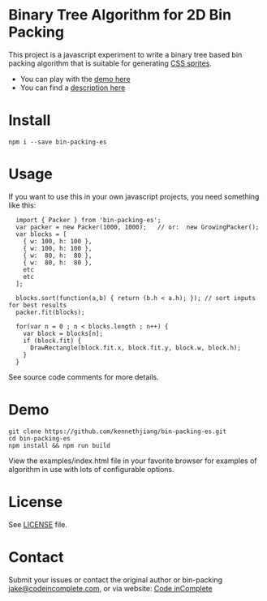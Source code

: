 Binary Tree Algorithm for 2D Bin Packing
========================================

This project is a javascript experiment to write a binary tree based
bin packing algorithm that is suitable for generating
[CSS sprites](https://github.com/jakesgordon/sprite-factory).

 * You can play with the [demo here](http://codeincomplete.com/posts/2011/5/7/bin_packing/example/)
 * You can find a [description here](http://codeincomplete.com/posts/2011/5/7/bin_packing/)

Install
=========

    npm i --save bin-packing-es

Usage
=====

If you want to use this in your own javascript projects, you need something like this:

      import { Packer } from 'bin-packing-es';
      var packer = new Packer(1000, 1000);   // or:  new GrowingPacker();
      var blocks = [
        { w: 100, h: 100 },
        { w: 100, h: 100 },
        { w:  80, h:  80 },
        { w:  80, h:  80 },
        etc
        etc
      ];

      blocks.sort(function(a,b) { return (b.h < a.h); }); // sort inputs for best results
      packer.fit(blocks);
  
      for(var n = 0 ; n < blocks.length ; n++) {
        var block = blocks[n];
        if (block.fit) {
          DrawRectangle(block.fit.x, block.fit.y, block.w, block.h);
        }
      }

See source code comments for more details.

Demo
====


    git clone https://github.com/kennethjiang/bin-packing-es.git
    cd bin-packing-es
    npm install && npm run build

View the examples/index.html file in your favorite browser for examples of algorithm in use with lots of configurable options.

License
=======

See [LICENSE](https://github.com/jakesgordon/bin-packing/blob/master/LICENSE) file.

Contact
=======

Submit your issues or contact the original author or bin-packing
[jake@codeincomplete.com](mailto:jake@codeincomplete.com), or via
website: [Code inComplete](http://codeincomplete.com/posts/2011/5/7/bin_packing/)

